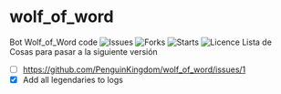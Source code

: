 # wolf_of_word
Bot Wolf_of_Word code
![Issues](https://img.shields.io/github/issues/PenguinKingdom/wolf_of_word)
![Forks](https://img.shields.io/github/forks/PenguinKingdom/wolf_of_word)
![Starts](https://img.shields.io/github/stars/PenguinKingdom/wolf_of_word)
![Licence](https://img.shields.io/github/license/PenguinKingdom/wolf_of_word)
Lista de Cosas para pasar a la siguiente versión
- [ ] https://github.com/PenguinKingdom/wolf_of_word/issues/1
- [X] Add all legendaries to logs
